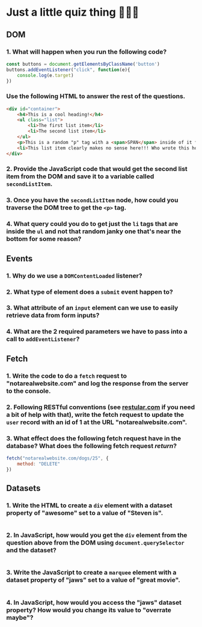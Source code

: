 # Just a little quiz thing 🤷🏻‍♂️

## DOM

### 1. What will happen when you run the following code?

```javascript
const buttons = document.getElementsByClassName('button')
buttons.addEventListener("click", function(e){
    console.log(e.target)
})    
```
### Use the following HTML to answer the rest of the questions.

```html
<div id="container">
    <h4>This is a cool heading!</h4>
    <ul class="list">
        <li>The first list item</li>
        <li>The second list item</li>
    </ul>
    <p>This is a random "p" tag with a <span>SPAN</span> inside of it for some reason!</p>
    <li>This list item clearly makes no sense here!!! Who wrote this horrible code?</li>
</div>
```

### 2. Provide the JavaScript code that would get the second list item from the DOM and save it to a variable called `secondListItem`.

### 3. Once you have the `secondListItem` node, how could you traverse the DOM tree to get the `<p>` tag.

### 4. What query could you do to get just the `li` tags that are inside the `ul` and not that random janky one that's near the bottom for some reason?

## Events

### 1. Why do we use a `DOMContentLoaded` listener?

### 2. What type of element does a `submit` event happen to?

### 3. What attribute of an `input` element can we use to easily retrieve data from form inputs?

### 4. What are the 2 required parameters we have to pass into a call to `addEventListener`?

## Fetch

### 1. Write the code to do a `fetch` request to "notarealwebsite.com" and log the response from the server to the console.

### 2. Following RESTful conventions (see [restular.com](http://www.restular.com) if you need a bit of help with that), write the fetch request to update the `user` record with an id of 1 at the URL "notarealwebsite.com".

### 3. What effect does the following fetch request have in the database? What does the following fetch request *return*? 

```javascript
fetch("notarealwebsite.com/dogs/25", {
    method: "DELETE"
})
```

## Datasets

### 1. Write the HTML to create a `div` element with a dataset property of "awesome" set to a value of "Steven is".

```HTML

```

### 2. In JavaScript, how would you get the `div` element from the question above from the DOM using `document.querySelector` and the dataset?

```javascript

```

### 3. Write the JavaScript to create a `marquee` element with a dataset property of "jaws" set to a value of "great movie".

```javascript

```

### 4. In JavaScript, how would you access the "jaws" dataset property? How would you change its value to "overrate maybe"?

